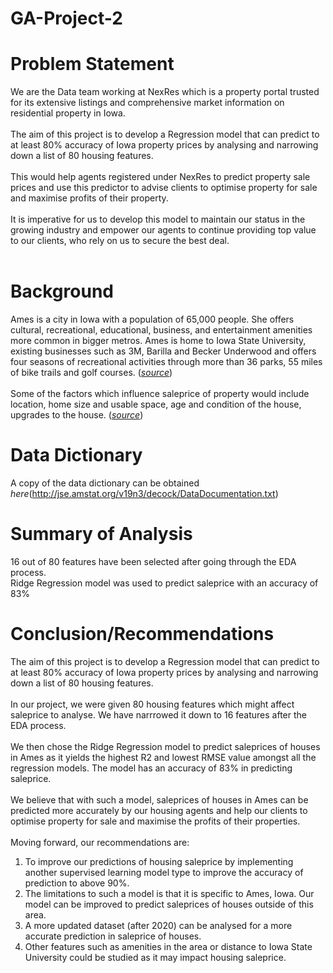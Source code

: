 # GA-Project-2

# Problem Statement
We are the Data team working at NexRes which is a property portal trusted for its extensive listings and comprehensive market information on residential property in Iowa.<br><br>
The aim of this project is to develop a Regression model that can predict to at least 80% accuracy of Iowa property prices by analysing and narrowing down a list of 80 housing features.<br><br>
This would help agents registered under NexRes to predict property sale prices and use this predictor to advise clients to optimise property for sale and maximise profits of their property.<br><br>
It is imperative for us to develop this model to maintain our status in the growing industry and empower our agents to continue providing top value to our clients, who rely on us to secure the best deal.<br><br>

# Background
Ames is a city in Iowa with a population of 65,000 people. She offers cultural, recreational, educational, business, and entertainment amenities more common in bigger metros. Ames is home to Iowa State University, existing businesses such as 3M, Barilla and Becker Underwood and offers four seasons of recreational activities through more than 36 parks, 55 miles of bike trails and golf courses. ([*source*](https://www.cityofames.org/about-ames/about-ames))<br><br>
Some of the factors which influence saleprice of property would include location, home size and usable space, age and condition of the house, upgrades to the house. ([*source*](https://www.opendoor.com/w/blog/factors-that-influence-home-value))

# Data Dictionary
A copy of the data dictionary can be obtained *here*(http://jse.amstat.org/v19n3/decock/DataDocumentation.txt)

# Summary of Analysis
16 out of 80 features have been selected after going through the EDA process.<br>
Ridge Regression model was used to predict saleprice with an accuracy of 83%

# Conclusion/Recommendations
The aim of this project is to develop a Regression model that can predict to at least 80% accuracy of Iowa property prices by analysing and narrowing down a list of 80 housing features.<br><br>
In our project, we were given 80 housing features which might affect saleprice to analyse. We have narrrowed it down to 16 features after the EDA process. <br><br>
We then chose the Ridge Regression model to predict saleprices of houses in Ames as it yields the highest R2 and lowest RMSE value amongst all the regression models. The model has an accuracy of 83% in predicting saleprice. <br><br>
We believe that with such a model, saleprices of houses in Ames can be predicted more accurately by our housing agents and help our clients to optimise property for sale and maximise the profits of their properties. <br><br>
Moving forward, our recommendations are:<br>
1. To improve our predictions of housing saleprice by implementing another supervised learning model type to improve the accuracy of prediction to above 90%. <br>
2. The limitations to such a model is that it is specific to Ames, Iowa. Our model can be improved to predict saleprices of houses outside of this area.<br>
3. A more updated dataset (after 2020) can be analysed for a more accurate prediction in saleprice of houses.<br>
4. Other features such as amenities in the area or distance to Iowa State University could be studied as it may impact housing saleprice.
